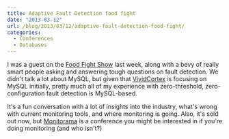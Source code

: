 ```yaml
---
title: Adaptive Fault Detection food fight
date: "2013-03-12"
url: /blog/2013/03/12/adaptive-fault-detection-food-fight/
categories:
  - Conferences
  - Databases
---
```

I was a guest on the [Food Fight Show](http://foodfightshow.org/2013/03/adaptive-fault-detection.html) last week, along with a bevy of really smart people asking and answering tough questions on fault detection. We didn't talk a lot about MySQL, but given that [VividCortex](https://vividcortex.com/) is focusing on MySQL initially, pretty much all of my experience with zero-threshold, zero-configuration fault detection is MySQL-based.

It's a fun conversation with a lot of insights into the industry, what's wrong with current monitoring tools, and where monitoring is going. Also, it's sold out now, but [Monitorama](http://monitorama.com/) is a conference you might be interested in if you're doing monitoring (and who isn't?)


